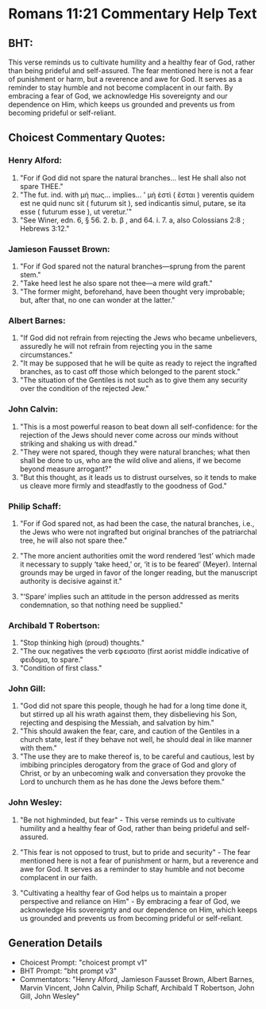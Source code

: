 # Romans 11:21 Commentary Help Text

## BHT:
This verse reminds us to cultivate humility and a healthy fear of God, rather than being prideful and self-assured. The fear mentioned here is not a fear of punishment or harm, but a reverence and awe for God. It serves as a reminder to stay humble and not become complacent in our faith. By embracing a fear of God, we acknowledge His sovereignty and our dependence on Him, which keeps us grounded and prevents us from becoming prideful or self-reliant.

## Choicest Commentary Quotes:
### Henry Alford:
1. "For if God did not spare the natural branches... lest He shall also not spare THEE." 
2. "The fut. ind. with μή πως... implies... ' μὴ ἐστὶ ( ἔσται ) verentis quidem est ne quid nunc sit (  futurum sit ), sed indicantis simul, putare, se ita esse (  futurum esse ), ut veretur.'" 
3. "See Winer, edn. 6, § 56. 2. b. β , and 64. i. 7. a, also Colossians 2:8 ; Hebrews 3:12."

### Jamieson Fausset Brown:
1. "For if God spared not the natural branches—sprung from the parent stem."
2. "Take heed lest he also spare not thee—a mere wild graft."
3. "The former might, beforehand, have been thought very improbable; but, after that, no one can wonder at the latter."

### Albert Barnes:
1. "If God did not refrain from rejecting the Jews who became unbelievers, assuredly he will not refrain from rejecting you in the same circumstances."
2. "It may be supposed that he will be quite as ready to reject the ingrafted branches, as to cast off those which belonged to the parent stock."
3. "The situation of the Gentiles is not such as to give them any security over the condition of the rejected Jew."

### John Calvin:
1. "This is a most powerful reason to beat down all self-confidence: for the rejection of the Jews should never come across our minds without striking and shaking us with dread."
2. "They were not spared, though they were natural branches; what then shall be done to us, who are the wild olive and aliens, if we become beyond measure arrogant?"
3. "But this thought, as it leads us to distrust ourselves, so it tends to make us cleave more firmly and steadfastly to the goodness of God."

### Philip Schaff:
1. "For if God spared not, as had been the case, the natural branches, i.e., the Jews who were not ingrafted but original branches of the patriarchal tree, he will also not spare thee." 

2. "The more ancient authorities omit the word rendered ‘lest’ which made it necessary to supply ‘take heed,’ or, ‘it is to be feared’ (Meyer). Internal grounds may be urged in favor of the longer reading, but the manuscript authority is decisive against it."

3. "‘Spare’ implies such an attitude in the person addressed as merits condemnation, so that nothing need be supplied."

### Archibald T Robertson:
1. "Stop thinking high (proud) thoughts."
2. "The ουκ negatives the verb εφεισατο (first aorist middle indicative of φειδομα, to spare."
3. "Condition of first class."

### John Gill:
1. "God did not spare this people, though he had for a long time done it, but stirred up all his wrath against them, they disbelieving his Son, rejecting and despising the Messiah, and salvation by him."
2. "This should awaken the fear, care, and caution of the Gentiles in a church state, lest if they behave not well, he should deal in like manner with them."
3. "The use they are to make thereof is, to be careful and cautious, lest by imbibing principles derogatory from the grace of God and glory of Christ, or by an unbecoming walk and conversation they provoke the Lord to unchurch them as he has done the Jews before them."

### John Wesley:
1. "Be not highminded, but fear" - This verse reminds us to cultivate humility and a healthy fear of God, rather than being prideful and self-assured.

2. "This fear is not opposed to trust, but to pride and security" - The fear mentioned here is not a fear of punishment or harm, but a reverence and awe for God. It serves as a reminder to stay humble and not become complacent in our faith.

3. "Cultivating a healthy fear of God helps us to maintain a proper perspective and reliance on Him" - By embracing a fear of God, we acknowledge His sovereignty and our dependence on Him, which keeps us grounded and prevents us from becoming prideful or self-reliant.


## Generation Details
- Choicest Prompt: "choicest prompt v1"
- BHT Prompt: "bht prompt v3"
- Commentators: "Henry Alford, Jamieson Fausset Brown, Albert Barnes, Marvin Vincent, John Calvin, Philip Schaff, Archibald T Robertson, John Gill, John Wesley"
